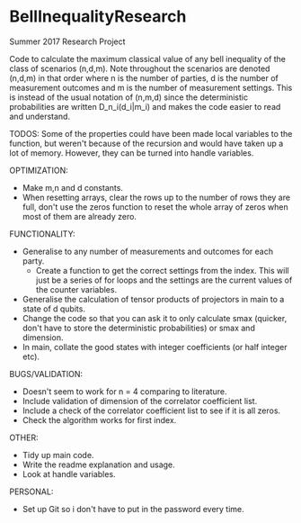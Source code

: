 # BellInequalityResearch
Summer 2017 Research Project

Code to calculate the maximum classical value of any bell inequality of the class of scenarios (n,d,m). Note throughout the scenarios are denoted (n,d,m) in that order where n is the number of parties, d is the number of measurement outcomes and m is the number of measurement settings. This is instead of the usual notation of (n,m,d) since the deterministic probabilities are written D_n_i(d_i|m_i) and makes the code easier to read and understand.

TODOS:
Some of the properties could have been made local variables to the function, but weren't because of the recursion and would have taken up a lot of memory. However, they can be turned into handle variables.

OPTIMIZATION:
- Make m,n and d constants.
- When resetting arrays, clear the rows up to the number of rows they are full, don't use the zeros function to reset the whole array of zeros when most of them are already zero.

FUNCTIONALITY:
- Generalise to any number of measurements and outcomes for each party.
    - Create a function to get the correct settings from the index. This will just be a series of for loops and the settings are the current values of the counter variables.
- Generalise the calculation of tensor products of projectors in main to a state of d qubits.
- Change the code so that you can ask it to only calculate smax (quicker, don't have to store the deterministic probabilities) or smax and dimension.
- In main, collate the good states with integer coefficients (or half integer etc).

BUGS/VALIDATION:
- Doesn't seem to work for n = 4 comparing to literature.
- Include validation of dimension of the correlator coefficient list.
- Include a check of the correlator coefficient list to see if it is all zeros.
- Check the algorithm works for first index.

OTHER:
- Tidy up main code.
- Write the readme explanation and usage.
- Look at handle variables.

PERSONAL:
- Set up Git so i don't have to put in the password every time.